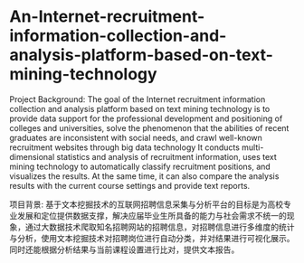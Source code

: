 # An-Internet-recruitment-information-collection-and-analysis-platform-based-on-text-mining-technology

Project Background:
  The goal of the Internet recruitment information collection and analysis platform based on text mining technology is to provide data support for the professional development and positioning of colleges and universities, solve the phenomenon that the abilities of recent graduates are inconsistent with social needs, and crawl well-known recruitment websites through big data technology It conducts multi-dimensional statistics and analysis of recruitment information, uses text mining technology to automatically classify recruitment positions, and visualizes the results. At the same time, it can also compare the analysis results with the current course settings and provide text reports.








项目背景:
  基于文本挖掘技术的互联网招聘信息采集与分析平台的目标是为高校专业发展和定位提供数据支撑，解决应届毕业生所具备的能力与社会需求不统一的现象，通过大数据技术爬取知名招聘网站的招聘信息，对招聘信息进行多维度的统计与分析，使用文本挖掘技术对招聘岗位进行自动分类，并对结果进行可视化展示。同时还能根据分析结果与当前课程设置进行比对，提供文本报告。
